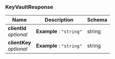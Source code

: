 
<a name="keyvaultresponse"></a>
### KeyVaultResponse

|Name|Description|Schema|
|---|---|---|
|**clientId**  <br>*optional*|**Example** : `"string"`|string|
|**clientKey**  <br>*optional*|**Example** : `"string"`|string|



